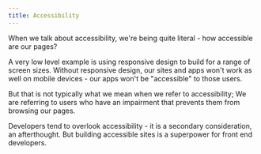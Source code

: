 ```yaml
---
title: Accessibility
---
```


When we talk about accessibility, we're being quite literal - how accessible are our pages?

A very low level example is using responsive design to build for a range of screen sizes. Without responsive design, our sites and apps won't work as well on mobile devices - our apps won't be "accessible" to those users.

But that is not typically what we mean when we refer to accessibility; We are referring to users who have an impairment that prevents them from browsing our pages.

Developers tend to overlook accessibility - it is a secondary consideration, an afterthought. But building accessible sites is a superpower for front end developers.
